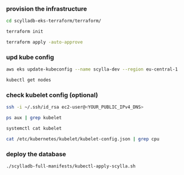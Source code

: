 ### provision the infrastructure
```bash
cd scylladb-eks-terraform/terraform/

terraform init

terraform apply -auto-approve
```

### upd kube config
```bash
aws eks update-kubeconfig --name scylla-dev --region eu-central-1

kubectl get nodes
```

### check kubelet config (optional)
```bash
ssh -i ~/.ssh/id_rsa ec2-user@<YOUR_PUBLIC_IPv4_DNS>

ps aux | grep kubelet

systemctl cat kubelet

cat /etc/kubernetes/kubelet/kubelet-config.json | grep cpu
```

### deploy the database
```bash
./scylladb-full-manifests/kubectl-apply-scylla.sh
``` 